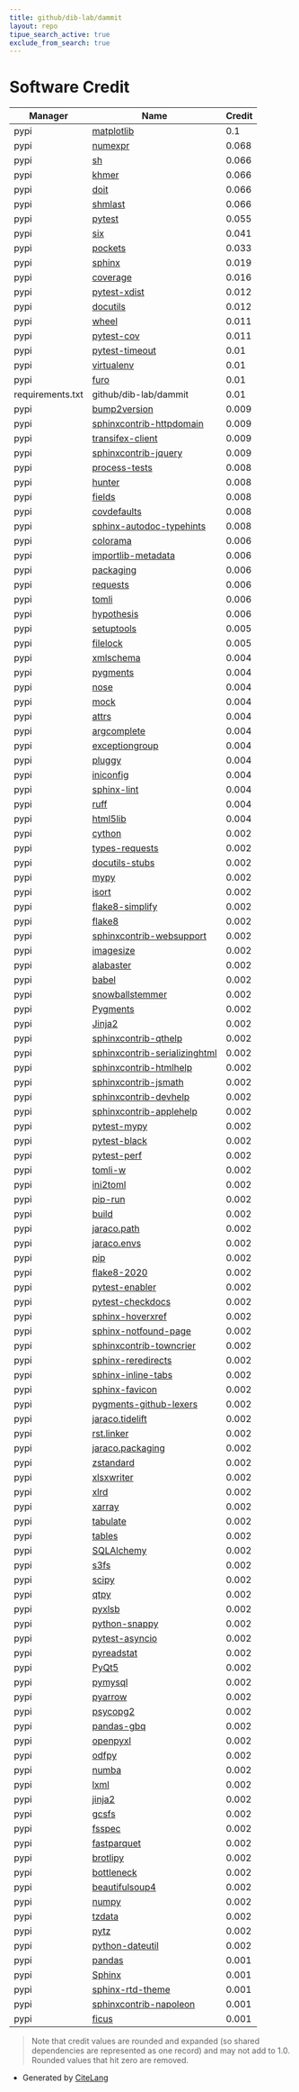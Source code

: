 ```yaml
---
title: github/dib-lab/dammit
layout: repo
tipue_search_active: true
exclude_from_search: true
---
```

# Software Credit

|Manager|Name|Credit|
|-------|----|------|
|pypi|[matplotlib](https://matplotlib.org)|0.1|
|pypi|[numexpr](https://github.com/pydata/numexpr)|0.068|
|pypi|[sh](https://github.com/amoffat/sh)|0.066|
|pypi|[khmer](https://khmer.readthedocs.io/)|0.066|
|pypi|[doit](http://pydoit.org)|0.066|
|pypi|[shmlast](https://github.com/camillescott/shmlast)|0.066|
|pypi|[pytest](https://docs.pytest.org/en/latest/)|0.055|
|pypi|[six](https://pypi.org/project/six)|0.041|
|pypi|[pockets](https://pypi.org/project/pockets)|0.033|
|pypi|[sphinx](https://pypi.org/project/sphinx)|0.019|
|pypi|[coverage](https://pypi.org/project/coverage)|0.016|
|pypi|[pytest-xdist](https://pypi.org/project/pytest-xdist)|0.012|
|pypi|[docutils](https://pypi.org/project/docutils)|0.012|
|pypi|[wheel](https://pypi.org/project/wheel)|0.011|
|pypi|[pytest-cov](https://github.com/pytest-dev/pytest-cov)|0.011|
|pypi|[pytest-timeout](https://pypi.org/project/pytest-timeout)|0.01|
|pypi|[virtualenv](https://pypi.org/project/virtualenv)|0.01|
|pypi|[furo](https://pypi.org/project/furo)|0.01|
|requirements.txt|github/dib-lab/dammit|0.01|
|pypi|[bump2version](https://pypi.org/project/bump2version)|0.009|
|pypi|[sphinxcontrib-httpdomain](https://pypi.org/project/sphinxcontrib-httpdomain)|0.009|
|pypi|[transifex-client](https://pypi.org/project/transifex-client)|0.009|
|pypi|[sphinxcontrib-jquery](https://pypi.org/project/sphinxcontrib-jquery)|0.009|
|pypi|[process-tests](https://pypi.org/project/process-tests)|0.008|
|pypi|[hunter](https://pypi.org/project/hunter)|0.008|
|pypi|[fields](https://pypi.org/project/fields)|0.008|
|pypi|[covdefaults](https://pypi.org/project/covdefaults)|0.008|
|pypi|[sphinx-autodoc-typehints](https://pypi.org/project/sphinx-autodoc-typehints)|0.008|
|pypi|[colorama](https://pypi.org/project/colorama)|0.006|
|pypi|[importlib-metadata](https://pypi.org/project/importlib-metadata)|0.006|
|pypi|[packaging](https://pypi.org/project/packaging)|0.006|
|pypi|[requests](https://pypi.org/project/requests)|0.006|
|pypi|[tomli](https://pypi.org/project/tomli)|0.006|
|pypi|[hypothesis](https://pypi.org/project/hypothesis)|0.006|
|pypi|[setuptools](https://github.com/pypa/setuptools)|0.005|
|pypi|[filelock](https://github.com/tox-dev/py-filelock)|0.005|
|pypi|[xmlschema](https://pypi.org/project/xmlschema)|0.004|
|pypi|[pygments](https://pypi.org/project/pygments)|0.004|
|pypi|[nose](https://pypi.org/project/nose)|0.004|
|pypi|[mock](https://pypi.org/project/mock)|0.004|
|pypi|[attrs](https://pypi.org/project/attrs)|0.004|
|pypi|[argcomplete](https://pypi.org/project/argcomplete)|0.004|
|pypi|[exceptiongroup](https://pypi.org/project/exceptiongroup)|0.004|
|pypi|[pluggy](https://pypi.org/project/pluggy)|0.004|
|pypi|[iniconfig](https://pypi.org/project/iniconfig)|0.004|
|pypi|[sphinx-lint](https://pypi.org/project/sphinx-lint)|0.004|
|pypi|[ruff](https://pypi.org/project/ruff)|0.004|
|pypi|[html5lib](https://pypi.org/project/html5lib)|0.004|
|pypi|[cython](https://pypi.org/project/cython)|0.002|
|pypi|[types-requests](https://pypi.org/project/types-requests)|0.002|
|pypi|[docutils-stubs](https://pypi.org/project/docutils-stubs)|0.002|
|pypi|[mypy](https://pypi.org/project/mypy)|0.002|
|pypi|[isort](https://pypi.org/project/isort)|0.002|
|pypi|[flake8-simplify](https://pypi.org/project/flake8-simplify)|0.002|
|pypi|[flake8](https://pypi.org/project/flake8)|0.002|
|pypi|[sphinxcontrib-websupport](https://pypi.org/project/sphinxcontrib-websupport)|0.002|
|pypi|[imagesize](https://pypi.org/project/imagesize)|0.002|
|pypi|[alabaster](https://pypi.org/project/alabaster)|0.002|
|pypi|[babel](https://pypi.org/project/babel)|0.002|
|pypi|[snowballstemmer](https://pypi.org/project/snowballstemmer)|0.002|
|pypi|[Pygments](https://pypi.org/project/Pygments)|0.002|
|pypi|[Jinja2](https://pypi.org/project/Jinja2)|0.002|
|pypi|[sphinxcontrib-qthelp](https://pypi.org/project/sphinxcontrib-qthelp)|0.002|
|pypi|[sphinxcontrib-serializinghtml](https://pypi.org/project/sphinxcontrib-serializinghtml)|0.002|
|pypi|[sphinxcontrib-htmlhelp](https://pypi.org/project/sphinxcontrib-htmlhelp)|0.002|
|pypi|[sphinxcontrib-jsmath](https://pypi.org/project/sphinxcontrib-jsmath)|0.002|
|pypi|[sphinxcontrib-devhelp](https://pypi.org/project/sphinxcontrib-devhelp)|0.002|
|pypi|[sphinxcontrib-applehelp](https://pypi.org/project/sphinxcontrib-applehelp)|0.002|
|pypi|[pytest-mypy](https://github.com/dbader/pytest-mypy)|0.002|
|pypi|[pytest-black](https://pypi.org/project/pytest-black)|0.002|
|pypi|[pytest-perf](https://pypi.org/project/pytest-perf)|0.002|
|pypi|[tomli-w](https://pypi.org/project/tomli-w)|0.002|
|pypi|[ini2toml](https://pypi.org/project/ini2toml)|0.002|
|pypi|[pip-run](https://pypi.org/project/pip-run)|0.002|
|pypi|[build](https://pypi.org/project/build)|0.002|
|pypi|[jaraco.path](https://pypi.org/project/jaraco.path)|0.002|
|pypi|[jaraco.envs](https://pypi.org/project/jaraco.envs)|0.002|
|pypi|[pip](https://pypi.org/project/pip)|0.002|
|pypi|[flake8-2020](https://pypi.org/project/flake8-2020)|0.002|
|pypi|[pytest-enabler](https://pypi.org/project/pytest-enabler)|0.002|
|pypi|[pytest-checkdocs](https://pypi.org/project/pytest-checkdocs)|0.002|
|pypi|[sphinx-hoverxref](https://pypi.org/project/sphinx-hoverxref)|0.002|
|pypi|[sphinx-notfound-page](https://pypi.org/project/sphinx-notfound-page)|0.002|
|pypi|[sphinxcontrib-towncrier](https://pypi.org/project/sphinxcontrib-towncrier)|0.002|
|pypi|[sphinx-reredirects](https://pypi.org/project/sphinx-reredirects)|0.002|
|pypi|[sphinx-inline-tabs](https://pypi.org/project/sphinx-inline-tabs)|0.002|
|pypi|[sphinx-favicon](https://pypi.org/project/sphinx-favicon)|0.002|
|pypi|[pygments-github-lexers](https://pypi.org/project/pygments-github-lexers)|0.002|
|pypi|[jaraco.tidelift](https://pypi.org/project/jaraco.tidelift)|0.002|
|pypi|[rst.linker](https://pypi.org/project/rst.linker)|0.002|
|pypi|[jaraco.packaging](https://pypi.org/project/jaraco.packaging)|0.002|
|pypi|[zstandard](https://pypi.org/project/zstandard)|0.002|
|pypi|[xlsxwriter](https://pypi.org/project/xlsxwriter)|0.002|
|pypi|[xlrd](https://pypi.org/project/xlrd)|0.002|
|pypi|[xarray](https://pypi.org/project/xarray)|0.002|
|pypi|[tabulate](https://pypi.org/project/tabulate)|0.002|
|pypi|[tables](https://pypi.org/project/tables)|0.002|
|pypi|[SQLAlchemy](https://pypi.org/project/SQLAlchemy)|0.002|
|pypi|[s3fs](https://pypi.org/project/s3fs)|0.002|
|pypi|[scipy](https://pypi.org/project/scipy)|0.002|
|pypi|[qtpy](https://pypi.org/project/qtpy)|0.002|
|pypi|[pyxlsb](https://pypi.org/project/pyxlsb)|0.002|
|pypi|[python-snappy](https://pypi.org/project/python-snappy)|0.002|
|pypi|[pytest-asyncio](https://pypi.org/project/pytest-asyncio)|0.002|
|pypi|[pyreadstat](https://pypi.org/project/pyreadstat)|0.002|
|pypi|[PyQt5](https://pypi.org/project/PyQt5)|0.002|
|pypi|[pymysql](https://pypi.org/project/pymysql)|0.002|
|pypi|[pyarrow](https://pypi.org/project/pyarrow)|0.002|
|pypi|[psycopg2](https://pypi.org/project/psycopg2)|0.002|
|pypi|[pandas-gbq](https://pypi.org/project/pandas-gbq)|0.002|
|pypi|[openpyxl](https://pypi.org/project/openpyxl)|0.002|
|pypi|[odfpy](https://pypi.org/project/odfpy)|0.002|
|pypi|[numba](https://pypi.org/project/numba)|0.002|
|pypi|[lxml](https://pypi.org/project/lxml)|0.002|
|pypi|[jinja2](https://pypi.org/project/jinja2)|0.002|
|pypi|[gcsfs](https://pypi.org/project/gcsfs)|0.002|
|pypi|[fsspec](https://pypi.org/project/fsspec)|0.002|
|pypi|[fastparquet](https://pypi.org/project/fastparquet)|0.002|
|pypi|[brotlipy](https://pypi.org/project/brotlipy)|0.002|
|pypi|[bottleneck](https://pypi.org/project/bottleneck)|0.002|
|pypi|[beautifulsoup4](https://pypi.org/project/beautifulsoup4)|0.002|
|pypi|[numpy](https://pypi.org/project/numpy)|0.002|
|pypi|[tzdata](https://pypi.org/project/tzdata)|0.002|
|pypi|[pytz](https://pypi.org/project/pytz)|0.002|
|pypi|[python-dateutil](https://pypi.org/project/python-dateutil)|0.002|
|pypi|[pandas](https://pandas.pydata.org)|0.001|
|pypi|[Sphinx](https://www.sphinx-doc.org/)|0.001|
|pypi|[sphinx-rtd-theme](https://github.com/readthedocs/sphinx_rtd_theme)|0.001|
|pypi|[sphinxcontrib-napoleon](https://sphinxcontrib-napoleon.readthedocs.io)|0.001|
|pypi|[ficus](https://github.com/camillescott/ficus)|0.001|


> Note that credit values are rounded and expanded (so shared dependencies are represented as one record) and may not add to 1.0. Rounded values that hit zero are removed.


- Generated by [CiteLang](https://github.com/vsoch/citelang)
